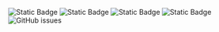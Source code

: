 ![Static Badge](https://img.shields.io/badge/blacklists-60-000000) ![Static Badge](https://img.shields.io/badge/blacklisted-2874714-cc0000) ![Static Badge](https://img.shields.io/badge/whitelisted-2242-00CC00) ![Static Badge](https://img.shields.io/badge/streaming_blacklist-28106-000000) ![GitHub issues](https://img.shields.io/github/issues/fabriziosalmi/blacklists)
